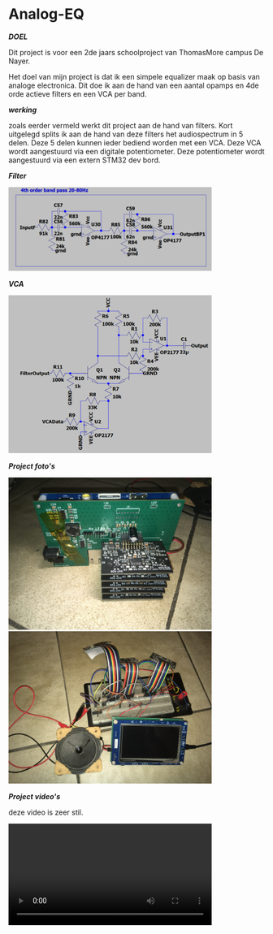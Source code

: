 # Analog-EQ
***DOEL***

Dit project is voor een 2de jaars schoolproject van ThomasMore campus De Nayer.

Het doel van mijn project is dat ik een simpele equalizer maak op basis van analoge electronica. Dit doe ik aan de hand van een aantal opamps en 4de orde actieve filters en een VCA per band.

***werking***

zoals eerder vermeld werkt dit project aan de hand van filters. Kort uitgelegd splits ik aan de hand van deze filters het audiospectrum in 5 delen. Deze 5 delen kunnen ieder bediend worden met een VCA. Deze VCA wordt aangestuurd via een digitale potentiometer. Deze potentiometer wordt aangestuurd via een extern STM32 dev bord.

***Filter***

<img src='Imagesandvideos/Filter.png' width=400/>

***VCA***

<img src='Imagesandvideos/VCA.png' width=400/>

***Project foto's***

<img src='Imagesandvideos/PCB foto.jpg' width=400/>

<img src='Imagesandvideos/Breadboard foto.jpg' width=400/>

***Project video's***

deze video is zeer stil.

<video src='Imagesandvideos/Projectvideo.mov' width=400/>
